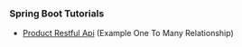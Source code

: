 ### Spring Boot Tutorials

- [Product Restful Api](https://github.com/sametakbal/spring-boot-tutorials/tree/master/productapi) (Example One To Many Relationship)


